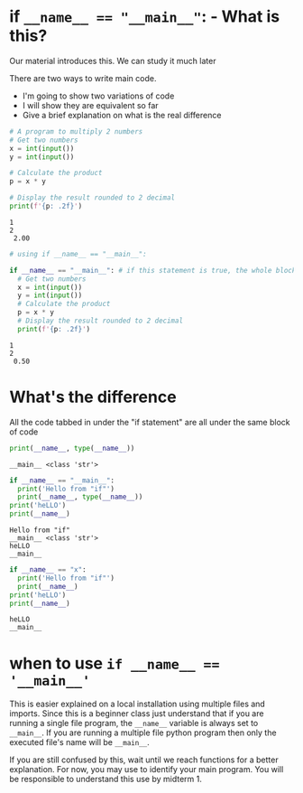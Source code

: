 # if ```__name__ == "__main__"```: - What is this?
Our material introduces this. We can study it much later

There are two ways to write main code.
- I'm going to show two variations of code
- I will show they are equivalent so far
- Give a brief explanation on what is the real difference





```python
# A program to multiply 2 numbers
# Get two numbers
x = int(input())
y = int(input())

# Calculate the product
p = x * y

# Display the result rounded to 2 decimal
print(f'{p: .2f}')
```

    1
    2
     2.00



```python
# using if __name__ == "__main__":

if __name__ == "__main__": # if this statement is true, the whole block runs
  # Get two numbers
  x = int(input())
  y = int(input())
  # Calculate the product
  p = x * y
  # Display the result rounded to 2 decimal
  print(f'{p: .2f}')

```

    1
    2
     0.50


# What's the difference
All the code tabbed in under the "if statement" are all under the same block of code



```python
print(__name__, type(__name__))
```

    __main__ <class 'str'>



```python
if __name__ == "__main__":
  print('Hello from "if"')
  print(__name__, type(__name__))
print('heLLO')
print(__name__)

```

    Hello from "if"
    __main__ <class 'str'>
    heLLO
    __main__



```python
if __name__ == "x":
  print('Hello from "if"')
  print(__name__)
print('heLLO')
print(__name__)
```

    heLLO
    __main__


# when to use ```if __name__ == '__main__'```
This is easier explained on a local installation using multiple files and imports. Since this is a beginner class just understand that if you are running a single file program, the ```__name__``` variable is always set to ```__main__```. If you are running a multiple file python program then only the executed file's name will be ```__main__```.

If you are still confused by this, wait until we reach functions for a better explanation. For now, you may use to identify your main program. You will be responsible to understand this use by midterm 1.
